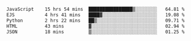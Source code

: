 <!--START_SECTION:waka-->

```txt
JavaScript    15 hrs 54 mins  ████████████████▒░░░░░░░░   64.81 %
EJS           4 hrs 41 mins   ████▓░░░░░░░░░░░░░░░░░░░░   19.08 %
Python        2 hrs 22 mins   ██▒░░░░░░░░░░░░░░░░░░░░░░   09.71 %
HTML          43 mins         ▓░░░░░░░░░░░░░░░░░░░░░░░░   02.94 %
JSON          18 mins         ▒░░░░░░░░░░░░░░░░░░░░░░░░   01.25 %
```

<!--END_SECTION:waka-->
